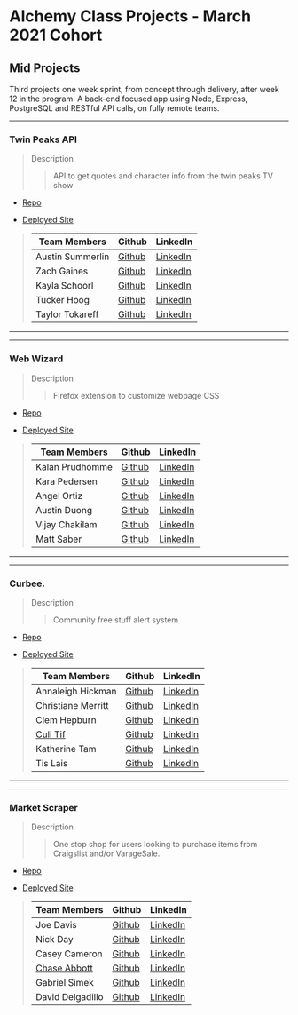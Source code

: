 # Alchemy Class Projects - March 2021 Cohort

## Mid Projects

Third projects one week sprint, from concept through delivery, after week 12 in the program.  A back-end focused app using Node, Express, PostgreSQL and RESTful API calls, on fully remote teams.
___

### Twin Peaks API
> Description 
>> API to get quotes and character info from the twin peaks TV show

* [Repo](https://github.com/TwinPeaksAPI/TwinPeaksAPI)

* [Deployed Site](damp-cove-34137.herokuapp.com/)

>| Team Members  | Github  | LinkedIn  |
>|---|---|---|
>| Austin Summerlin |  [Github](https://github.com/austin-summerlin)  |  [LinkedIn](https://www.linkedin.com/in/austin-summerlin/)   |
>| Zach Gaines | [Github](https://github.com/ZachMGaines)   | [LinkedIn](https://www.linkedin.com/in/zachgaines/)  |
>| Kayla Schoorl |  [Github](https://github.com/KaylaSchoorl)  |  [LinkedIn](https://www.linkedin.com/in/kayla-schoorl-4ba833209/)  |
>| Tucker Hoog |  [Github](https://github.com/Grahf0085)  |  [LinkedIn](https://www.linkedin.com/in/tuckerhoog/)  |
>| Taylor Tokareff | [Github](https://github.com/taylor-tokareff)   | [LinkedIn](www.linkedin.com/in/taylor-tokareff)   |

___
___

### Web Wizard
> Description 
>> Firefox extension to customize webpage CSS

* [Repo](https://github.com/KAKMAV/web-wizard)

* [Deployed Site](https://addons.mozilla.org/en-US/firefox/addon/web-wizard/?utm_source=addons.mozilla.org&utm_medium=referral&utm_content=search)

>| Team Members  | Github  | LinkedIn  |
>|---|---|---|
>| Kalan Prudhomme |  [Github](https://github.com/prudhomk)  |  [LinkedIn](https://www.linkedin.com/in/kalanprudhomme/)   |
>| Kara Pedersen | [Github](https://github.com/KaraPedersen)   | [LinkedIn](https://www.linkedin.com/in/karaepedersen/)   |
>| Angel Ortiz |  [Github](https://github.com/AngelDOrtiz)  |  [LinkedIn](https://www.linkedin.com/in/angel-ortiz/)  |
>| Austin Duong |  [Github](https://github.com/austinxduong)  |  [LinkedIn](https://www.linkedin.com/in/austinxduong/)  |
>| Vijay Chakilam |  [Github](https://github.com/thankrandomness)  |  [LinkedIn](https://www.linkedin.com/in/vijaychakilam/)  |
>| Matt Saber |  [Github](https://github.com/Saber-Matt)  |  [LinkedIn](https://www.linkedin.com/in/mattsaber/)  |

___
___

### Curbee.
> Description 
>> Community free stuff alert system 

* [Repo](https://github.com/curbee-by-curbees)

* [Deployed Site](https://curbee.app/)

>| Team Members  | Github  | LinkedIn  |
>|---|---|---|
>| Annaleigh Hickman |  [Github](https://github.com/annaleighthomas)  |  [LinkedIn](https://www.linkedin.com/in/annaleighhickman/)   |
>| Christiane Merritt | [Github](https://github.com/cmmerritt)   | [LinkedIn](https://www.linkedin.com/in/christiane-merritt/)   |
>| Clem Hepburn |  [Github](http://github.com/clemhepburn/)  |  [LinkedIn](https://www.linkedin.com/in/clemhepburn/)  |
>| [Culi Tif](https://work.culi.page/) |  [Github](https://github.com/tif-calin)  |  [LinkedIn](https://www.linkedin.com/in/tif-calin/)  |
>| Katherine Tam |  [Github](https://github.com/katherinemtam)  |  [LinkedIn](https://www.linkedin.com/in/katherinemtam/)  |
>| Tis Lais  |  [Github](https://github.com/tislais)  |  [LinkedIn](https://www.linkedin.com/in/tislais/)  |

___
___

### Market Scraper
> Description 
>> One stop shop for users looking to purchase items from Craigslist and/or VarageSale. 

* [Repo](https://github.com/scrape-apes/scrape-back)

* [Deployed Site](https://gallant-goldwasser-120f29.netlify.app/)

>| Team Members  | Github  | LinkedIn  |
>|---|---|---|
>| Joe Davis |  [Github](https://github.com/Joseph-L-Davis)  |  [LinkedIn](www.linkedin.com/in/joseph-davis-he-him)   |
>| Nick Day | [Github](https://github.com/NickDayFSD/)   | [LinkedIn](https://www.linkedin.com/in/nick-day-fsd/)   |
>| Casey Cameron |  [Github](https://github.com/CaseyCameron)  |  [LinkedIn](https://www.linkedin.com/in/casey-cameron/)  |
>| [Chase Abbott](https://www.chasedabbott.com/) |  [Github](https://github.com/chase-abbott)  |  [LinkedIn](https://www.linkedin.com/in/chase-abbott/)  |
>| Gabriel Simek |  [Github](https://github.com/gabrielsimek)  |  [LinkedIn](https://www.linkedin.com/in/gabrielsimek/)  |
>| David Delgadillo  |  [Github](https://github.com/David-Del1)  |  [LinkedIn](https://www.linkedin.com/in/davidadelgadillo/)  |
